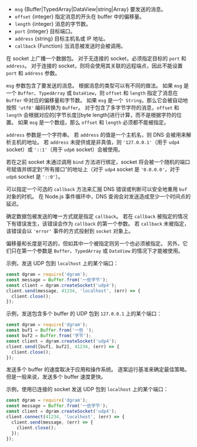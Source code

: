 <!-- YAML
added: v0.1.99
changes:
  - version: v14.5.0
    pr-url: https://github.com/nodejs/node/pull/22413
    description: The `msg` parameter can now be any `TypedArray` or `DataView`.
  - version: v8.0.0
    pr-url: https://github.com/nodejs/node/pull/11985
    description: The `msg` parameter can be an `Uint8Array` now.
  - version: v8.0.0
    pr-url: https://github.com/nodejs/node/pull/10473
    description: The `address` parameter is always optional now.
  - version: v6.0.0
    pr-url: https://github.com/nodejs/node/pull/5929
    description: On success, `callback` will now be called with an `error`
                 argument of `null` rather than `0`.
  - version: v5.7.0
    pr-url: https://github.com/nodejs/node/pull/4374
    description: The `msg` parameter can be an array now. Also, the `offset`
                 and `length` parameters are optional now.
  - version: v12.0.0
    pr-url: https://github.com/nodejs/node/pull/26871
    description: Added support for sending data on connected sockets.
-->

* `msg` {Buffer|TypedArray|DataView|string|Array} 要发送的消息。
* `offset` {integer} 指定消息的开头在 buffer 中的偏移量。
* `length` {integer} 消息的字节数。
* `port` {integer} 目标端口。
* `address` {string} 目标主机名或 IP 地址。
* `callback` {Function} 当消息被发送时会被调用。

在 socket 上广播一个数据包。
对于无连接的 socket，必须指定目标的 `port` 和 `address`。 
对于连接的 socket，则将会使用其关联的远程端点，因此不能设置 `port` 和 `address` 参数。

`msg` 参数包含了要发送的消息。
根据消息的类型可以有不同的做法。
如果 `msg` 是一个 `Buffer`、`TypedArray` 或 `DataView`，则 `offset` 和 `length` 指定了消息在 `Buffer` 中对应的偏移量和字节数。
如果 `msg` 是一个` String`，那么它会被自动地按照 `'utf8'` 编码转换为 `Buffer`。
对于包含了多字节字符的消息，`offset` 和 `length` 会根据对应的[字节长度][byte length]进行计算，而不是根据字符的位置。
如果 `msg` 是一个数组，那么 `offset` 和 `length` 必须都不能被指定。

`address` 参数是一个字符串。
若 `address` 的值是一个主机名，则 DNS 会被用来解析主机的地址。
若 `address` 未提供或是非真值，则 `'127.0.0.1'`（用于 `udp4` socket）或 `'::1'`（用于 `udp6` socket）会被使用。

若在之前 socket 未通过调用 `bind` 方法进行绑定，socket 将会被一个随机的端口号赋值并绑定到“所有接口”的地址上（对于 `udp4` socket 是 `'0.0.0.0'`，对于 `udp6` socket 是 `'::0'`）。

可以指定一个可选的 `callback` 方法来汇报 DNS 错误或判断可以安全地重用 `buf` 对象的时机。
在 Node.js 事件循环中，DNS 查询会对发送造成至少一个时间点的延迟。

确定数据包被发送的唯一方式就是指定 `callback`。
若在 `callback` 被指定的情况下有错误发生，该错误会作为 `callback` 的第一个参数。
若 `callback` 未被指定，该错误会以 `'error'` 事件的方式投射到 `socket` 对象上。

偏移量和长度是可选的，但如其中一个被指定则另一个也必须被指定。
另外，它们只在第一个参数是 `Buffer`、`TypedArray` 或 `DataView` 的情况下才能被使用。

示例，发送 UDP 包到 `localhost` 上的某个端口：

```js
const dgram = require('dgram');
const message = Buffer.from('一些字节');
const client = dgram.createSocket('udp4');
client.send(message, 41234, 'localhost', (err) => {
  client.close();
});
```

示例，发送包含多个 buffer 的 UDP 包到 `127.0.0.1` 上的某个端口：

```js
const dgram = require('dgram');
const buf1 = Buffer.from('一些 ');
const buf2 = Buffer.from('字节');
const client = dgram.createSocket('udp4');
client.send([buf1, buf2], 41234, (err) => {
  client.close();
});
```

发送多个 buffer 的速度取决于应用和操作系统。
逐案运行基准来确定最佳策略。
但是一般来说，发送多个 buffer 速度更快。

示例，使用已连接的 socket 发送 UDP 包到 `localhost` 上的某个端口：

```js
const dgram = require('dgram');
const message = Buffer.from('一些字节');
const client = dgram.createSocket('udp4');
client.connect(41234, 'localhost', (err) => {
  client.send(message, (err) => {
    client.close();
  });
});
```

